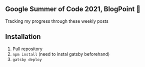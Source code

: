 ## Google Summer of Code 2021, BlogPoint :speech_balloon:
Tracking my progress through these weekly posts

## Installation
1. Pull repository
2. `npm install` (need to instal gatsby beforehand)
3. `gatsby deploy`
